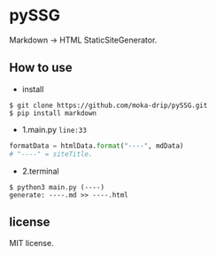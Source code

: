 # pySSG
Markdown -> HTML StaticSiteGenerator.

## How to use
- install
```shell
$ git clone https://github.com/moka-drip/pySSG.git
$ pip install markdown
```
- 1.main.py <code>line:33</code>
```python
formatData = htmlData.format("----", mdData)
# "----" = siteTitle.
```
- 2.terminal
```shell
$ python3 main.py (----)
generate: ----.md >> ----.html 
```

## license
MIT license.
